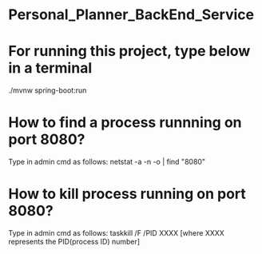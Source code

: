 # Personal_Planner_BackEnd_Service

# For running this project, type below in a terminal
./mvnw spring-boot:run

# How to find a process runnning on port 8080?
Type in admin cmd as follows: netstat -a -n -o | find "8080"

# How to kill process running on port 8080?
Type in admin cmd as follows: taskkill /F /PID XXXX [where XXXX represents the PID(process ID) number]
